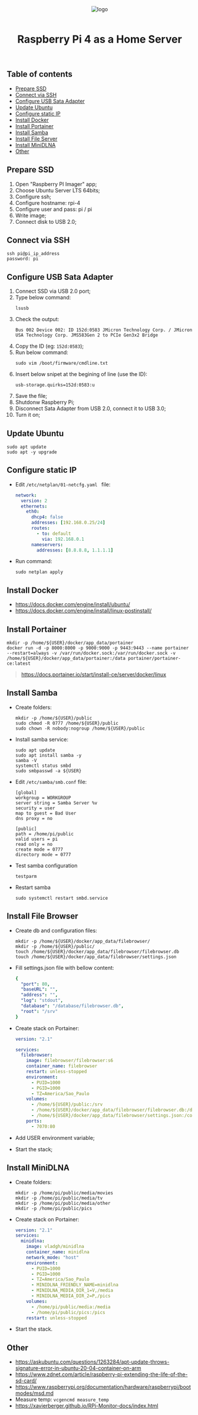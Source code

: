 <div align="center">
  <img src="./img/logo.png" alt="logo" /> <br /> <br />
  <h1>Raspberry Pi 4 as a Home Server</h1>
</div>
<br />

## Table of contents

- [Prepare SSD](#prepare-ssd)
- [Connect via SSH](#connect-via-ssh)
- [Configure USB Sata Adapter](#configure-usb-sata-adapter)
- [Update Ubuntu](#update-ubuntu)
- [Configure static IP](#configure-static-ip)
- [Install Docker](#install-docker)
- [Install Portainer](#install-portainer)
- [Install Samba](#install-samba)
- [Install File Server](#install-file-server)
- [Install MiniDLNA](#install-minidlna)
- [Other](#other)


## Prepare SSD

1. Open "Raspberry PI Imager" app;
2. Choose Ubuntu Server LTS 64bits;
3. Configure ssh;
4. Configure hostname: rpi-4
5. Configure user and pass: pi / pi
6. Write image;
7. Connect disk to USB 2.0;

 
## Connect via SSH

  ```Shell
  ssh pi@pi_ip_address
  password: pi
  ```

## Configure USB Sata Adapter 

1. Connect SSD via USB 2.0 port;
2. Type below command:
   ```shell
   lsusb
   ```
3. Check the output:
   ```
   Bus 002 Device 002: ID 152d:0583 JMicron Technology Corp. / JMicron USA Technology Corp. JMS583Gen 2 to PCIe Gen3x2 Bridge
   ```
4. Copy the ID (eg: `152d:0583`);
5. Run below command:
   ```shell
   sudo vim /boot/firmware/cmdline.txt
   ```
6. Insert below snipet at the begining of line (use the ID):
   ```
   usb-storage.quirks=152d:0583:u
   ``` 
7. Save the file;
8. Shutdonw Raspberry Pi; 
9. Disconnect Sata Adapter from USB 2.0, connect it to USB 3.0;
10. Turn it on;
 

## Update Ubuntu

  ```
  sudo apt update
  sudo apt -y upgrade
  ```

## Configure static IP

- Edit `/etc/netplan/01-netcfg.yaml ` file:
  ```yml
  network:
    version: 2
    ethernets:
      eth0:
        dhcp4: false
        addresses: [192.168.0.25/24]
        routes:
          - to: default
            via: 192.168.0.1
        nameservers:
          addresses: [8.8.8.8, 1.1.1.1]
  ```
- Run command:
  ```shell
  sudo netplan apply
  ```

## Install Docker

- https://docs.docker.com/engine/install/ubuntu/
- https://docs.docker.com/engine/install/linux-postinstall/

## Install Portainer

  ```
  mkdir -p /home/${USER}/docker/app_data/portainer
  docker run -d -p 8000:8000 -p 9000:9000 -p 9443:9443 --name portainer --restart=always -v /var/run/docker.sock:/var/run/docker.sock -v /home/${USER}/docker/app_data/portainer:/data portainer/portainer-ce:latest
  ```
> https://docs.portainer.io/start/install-ce/server/docker/linux

## Install Samba

- Create folders:

  ```shell
  mkdir -p /home/${USER}/public
  sudo chmod -R 0777 /home/${USER}/public
  sudo chown -R nobody:nogroup /home/${USER}/public
  ```

- Install samba service:

  ```shell
  sudo apt update
  sudo apt install samba -y
  samba -V
  systemctl status smbd
  sudo smbpasswd -a ${USER}
  ```

- Edit `/etc/samba/smb.conf` file:

  ```
  [global]
  workgroup = WORKGROUP
  server string = Samba Server %v
  security = user
  map to guest = Bad User
  dns proxy = no

  [public]
  path = /home/pi/public
  valid users = pi
  read only = no
  create mode = 0777
  directory mode = 0777
  ```

- Test samba configuration

  ```shell
  testparm
  ```

- Restart samba

  ```shell
  sudo systemctl restart smbd.service
  ```
## Install File Browser

- Create db and configuration files:
  ```shell
  mkdir -p /home/${USER}/docker/app_data/filebrowser/
  mkdir -p /home/${USER}/public/
  touch /home/${USER}/docker/app_data/filebrowser/filebrowser.db
  touch /home/${USER}/docker/app_data/filebrowser/settings.json
  ```

- Fill settings.json file with bellow content:
  ```yml
  {
    "port": 80,
    "baseURL": "",
    "address": "",
    "log": "stdout",
    "database": "/database/filebrowser.db",
    "root": "/srv"
  }
  ```

- Create stack on Portainer:
  ```yml
  version: "2.1"

  services:
    filebrowser:
      image: filebrowser/filebrowser:s6
      container_name: filebrowser 
      restart: unless-stopped
      environment:
        - PUID=1000
        - PGID=1000
        - TZ=America/Sao_Paulo
      volumes:
        - /home/${USER}/public:/srv
        - /home/${USER}/docker/app_data/filebrowser/filebrowser.db:/database/filebrowser.db
        - /home/${USER}/docker/app_data/filebrowser/settings.json:/config/settings.json
      ports:
        - 7070:80
  ```
- Add USER environment variable;
- Start the stack;

## Install MiniDLNA

- Create folders:

  ```shell
  mkdir -p /home/pi/public/media/movies
  mkdir -p /home/pi/public/media/tv
  mkdir -p /home/pi/public/media/other
  mkdir -p /home/pi/public/pics
  ```

- Create stack on Portainer:
  ```yml
  version: "2.1"
  services:
    minidlna:
      image: vladgh/minidlna
      container_name: minidlna
      network_mode: "host"
      environment:
        - PUID=1000
        - PGID=1000
        - TZ=America/Sao_Paulo
        - MINIDLNA_FRIENDLY_NAME=minidlna
        - MINIDLNA_MEDIA_DIR_1=V,/media
        - MINIDLNA_MEDIA_DIR_2=P,/pics
      volumes:
        - /home/pi/public/media:/media
        - /home/pi/public/pics:/pics
      restart: unless-stopped
  ```
- Start the stack.

## Other

- https://askubuntu.com/questions/1263284/apt-update-throws-signature-error-in-ubuntu-20-04-container-on-arm 
- https://www.zdnet.com/article/raspberry-pi-extending-the-life-of-the-sd-card/
- https://www.raspberrypi.org/documentation/hardware/raspberrypi/bootmodes/msd.md
- Measure temp: `vcgencmd measure_temp`
- https://xavierberger.github.io/RPi-Monitor-docs/index.html

